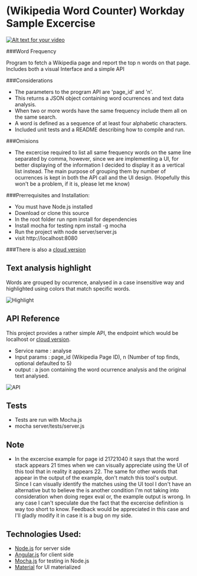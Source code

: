# (Wikipedia Word Counter) Workday Sample Excercise

[![Alt text for your video](https://i.ytimg.com/vi/jaFFzFgULo0/hqdefault.jpg)](https://www.youtube.com/watch?v=jaFFzFgULo0)

###Word Frequency

Program to fetch a Wikipedia page and report the top n words on that page. Includes both a visual Interface and a simple API

###Considerations

 * The parameters to the program API are 'page_id' and 'n'.
 * This returns a JSON object containing word ocurrences and text data analysis.
 * When two or more words have the same frequency include them all on the same search.
 * A word is defined as a sequence of at least four alphabetic characters.
 * Included unit tests and a README describing how to compile and run.

###Omisions

 * The excercise required to list all same frequency words on the same line separated by comma, however, since we are implementing a UI, for better displaying of the information I decided to display it as a vertical list instead. The main purpose of grouping them by number of ocurrences is kept in both the API call and the UI design. (Hopefully this won't be a problem, if it is, please let me know)
 
###Prerrequisites and Installation:

 * You must have Node.js installed
 * Download or clone this source
 * In the root folder run npm install for dependencies
 * Install mocha for testing npm install -g mocha
 * Run the project with node server/server.js
 * visit http://localhost:8080

###There is also a [cloud version](http://wiki-freq.rhcloud.com)

## Text analysis highlight

Words are grouped by ocurrence, analysed in a case insensitive way and highlighted using colors that match specific words.

![Highlight](http://s33.postimg.org/gfm45aejz/highlight.png)

## API Reference

This project provides a rather simple API, the endpoint which would be localhost or [cloud version](http://wiki-freq.rhcloud.com). 
- Service name : analyse
- Input params : page_id (Wikipedia Page ID), n (Number of top finds, optional defaulted to 5)
- output : a json containing the word ocurrence analysis and the original text analysed.

![API](http://s33.postimg.org/4nikw87jj/ap2.png)

## Tests

 * Tests are run with Mocha.js
 * mocha server/tests/server.js

## Note

 * In the excercise example for page id 21721040 it says that the word stack appears 21 times when we can visually appreciate using the UI of this tool that in reality it appears 22. The same for other words that appear in the output of the example, don't match this tool's output. Since I can visually identify the matches using the UI tool I don't have an alternative but to believe the is another condition I'm not taking into consideration when doing regex eval or, the example output is wrong. In any case I can't speculate due the fact that the excercise definition is way too short to know. Feedback would be appreciated in this case and I'll gladly modify it in case it is a bug on my side.
 
## Technologies Used:

 * [Node.js](https://nodejs.org/en) for server side
 * [Angular.js](https://angularjs.org/) for client side
 * [Mocha.js](https://mochajs.org/) for testing in Node.js
 * [Material](https://material.angularjs.org/latest/) for UI materialized
